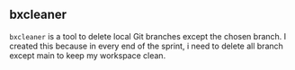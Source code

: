 ## bxcleaner

`bxcleaner` is a tool to delete local Git branches except the chosen branch. I created this because in every end of the sprint, i need to delete all branch except main to keep my workspace clean.
